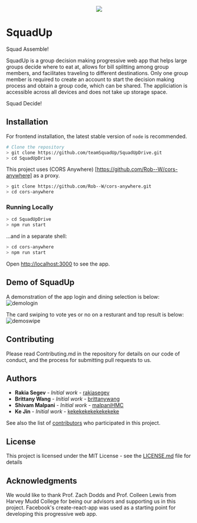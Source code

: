 <p align="center">
  <img src="https://github.com/teamSquadUp/SquadUpDrive/blob/master/src/images/logo.png">
</p>

# SquadUp

Squad Assemble! 

SquadUp is a group decision making progressive web app that helps large groups decide where to eat at, allows for bill splitting among group members, and facilitates traveling to different destinations. Only one group member is required to create an account to start the decision making process and obtain a group code, which can be shared. The appliciation is accessible across all devices and does not take up storage space. 

Squad Decide!

## Installation
For frontend installation, the latest stable version of `node` is recommended. 
```bash
# Clone the repository 
> git clone https://github.com/teamSquadUp/SquadUpDrive.git
> cd SquadUpDrive

```

This project uses (CORS Anywhere) [https://github.com/Rob--W/cors-anywhere] as a proxy. 
```bash
> git clone https://github.com/Rob--W/cors-anywhere.git
> cd cors-anywhere
```

### Running Locally
```bash
> cd SquadUpDrive
> npm run start 
```
...and in a separate shell:
```bash
> cd cors-anywhere
> npm run start
```
Open [http://localhost:3000](http://localhost:3000) to see the app.



## Demo of SquadUp
A demonstration of the app login and dining selection is below:
![demologin](https://user-images.githubusercontent.com/35832643/42336459-991cfb60-8038-11e8-8c81-383065dbe532.gif)

The card swiping to vote yes or no on a resturant and top result is below:
![demoswipe](https://user-images.githubusercontent.com/35832643/42336501-b90298ea-8038-11e8-8920-72b1f4563af3.gif)


## Contributing

Please read Contributing.md in the repository for details on our code of conduct, and the process for submitting pull requests to us.

## Authors

* **Rakia Segev** - *Initial work* - [rakiasegev](https://github.com/rakiasegev)
* **Brittany Wang** - *Initial work* - [brittanywang](https://github.com/brittanywang)
* **Shivam Malpani** - *Initial work* - [malpaniHMC](https://github.com/malpaniHMC)
* **Ke Jin** - *Initial work* - [kekekekekekekekeke](https://github.com/kekekekekekekekeke)

See also the list of [contributors](https://github.com/teamSquadUp/SquadUpDrive/contributors) who participated in this project.

## License

This project is licensed under the MIT License - see the [LICENSE.md](LICENSE.md) file for details

## Acknowledgments

We would like to thank Prof. Zach Dodds and Prof. Colleen Lewis from Harvey Mudd College for being our advisors and supporting us in this project. Facebook's create-react-app was used as a starting point for developing this progressive web app.
